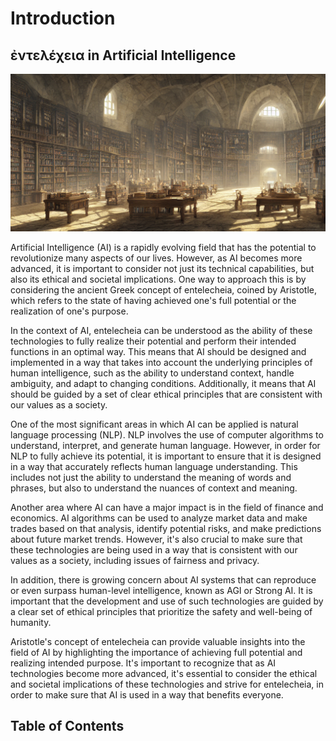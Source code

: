 # Introduction

## ἐντελέχεια in Artificial Intelligence

[![library](https://github.com/entelecheia/ekorpkit-book/raw/main/ekorpkit-book/library.png)](https://videomaker-prod-static.s3.amazonaws.com/project/0e3823c40a-in-artificial-intelligence_20230309_045440.mp4)

Artificial Intelligence (AI) is a rapidly evolving field that has the potential to revolutionize many aspects of our lives. However, as AI becomes more advanced, it is important to consider not just its technical capabilities, but also its ethical and societal implications. One way to approach this is by considering the ancient Greek concept of entelecheia, coined by Aristotle, which refers to the state of having achieved one's full potential or the realization of one's purpose.

In the context of AI, entelecheia can be understood as the ability of these technologies to fully realize their potential and perform their intended functions in an optimal way. This means that AI should be designed and implemented in a way that takes into account the underlying principles of human intelligence, such as the ability to understand context, handle ambiguity, and adapt to changing conditions. Additionally, it means that AI should be guided by a set of clear ethical principles that are consistent with our values as a society.

One of the most significant areas in which AI can be applied is natural language processing (NLP). NLP involves the use of computer algorithms to understand, interpret, and generate human language. However, in order for NLP to fully achieve its potential, it is important to ensure that it is designed in a way that accurately reflects human language understanding. This includes not just the ability to understand the meaning of words and phrases, but also to understand the nuances of context and meaning.

Another area where AI can have a major impact is in the field of finance and economics. AI algorithms can be used to analyze market data and make trades based on that analysis, identify potential risks, and make predictions about future market trends. However, it's also crucial to make sure that these technologies are being used in a way that is consistent with our values as a society, including issues of fairness and privacy.

In addition, there is growing concern about AI systems that can reproduce or even surpass human-level intelligence, known as AGI or Strong AI. It is important that the development and use of such technologies are guided by a clear set of ethical principles that prioritize the safety and well-being of humanity.

Aristotle's concept of entelecheia can provide valuable insights into the field of AI by highlighting the importance of achieving full potential and realizing intended purpose. It's important to recognize that as AI technologies become more advanced, it's essential to consider the ethical and societal implications of these technologies and strive for entelecheia, in order to make sure that AI is used in a way that benefits everyone.

## Table of Contents

```{tableofcontents}

```

<!-- Links: -->

[hyperfast python template]: https://github.com/entelecheia/hyperfast-python-template
[license-image]: https://img.shields.io/github/license/entelecheia/lecture
[license-url]: https://github.com/entelecheia/lecture/blob/main/LICENSE
[version-image]: https://img.shields.io/github/v/release/entelecheia/lecture?sort=semver
[release-date-image]: https://img.shields.io/github/release-date/entelecheia/lecture
[release-url]: https://github.com/entelecheia/lecture/releases
[conventional-commits-image]: https://img.shields.io/badge/Conventional%20Commits-1.0.0-%23FE5196?logo=conventionalcommits&logoColor=white
[jupyter-book-image]: https://jupyterbook.org/en/stable/_images/badge.svg
[repo-url]: https://github.com/entelecheia/lecture
[pypi-url]: https://pypi.org/project/lecture
[docs-url]: https://lecture.entelecheia.ai
[changelog]: https://github.com/entelecheia/lecture/blob/main/CHANGELOG.md
[contributing guidelines]: https://github.com/entelecheia/lecture/blob/main/CONTRIBUTING.md

<!-- Links: -->
